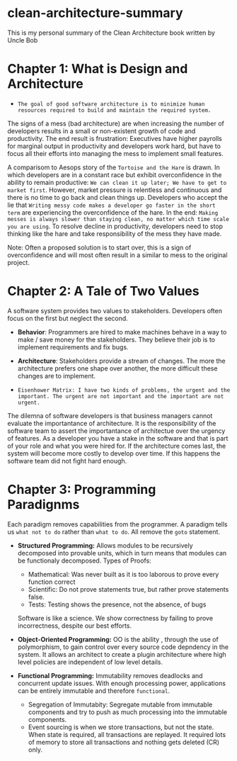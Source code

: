# clean-architecture-summary
This is my personal summary of the Clean Architecture book written by Uncle Bob

# Chapter 1: What is Design and Architecture

- `The goal of good software architecture is to minimize human resources required to build and maintain the required system.`

The signs of a mess (bad architecture) are when increasing the number of developers results in a small 
or non-existent growth of code and productivity. The end result is frustration: Executives have higher payrolls for marginal output in productivity and
developers work hard, but have to focus all their efforts into managing the mess to implement small features.

A comparisom to Aesops story of the `Tortoise and the Hare` is drawn. In which developers are in a constant race but exhibit overconfidence in the ability to remain productive: `We can clean it up later; We have to get to market first`. However, market pressure is relentless and continuous and there is no time to go back and clean things up. Developers who accept the lie that `Writing messy code makes a developer go faster in the short term` are experiencing the overconfidence of the hare. In the end: `Making messes is always slower than staying clean, no matter which time scale you are using`. To resolve decline in productivity, developers need to stop thinking like the hare and take responsibility of the mess they have made. 

Note: Often a proposed solution is to start over, this is a sign of overconfidence and will most often result in a similar to mess to the original project.

# Chapter 2: A Tale of Two Values

A software system provides two values to stakeholders. Developers often focus on the first but neglect the second.

- <b>Behavior</b>: Programmers are hired to make machines behave in a way to make / save money for the stakeholders. They believe their job is to implement requirements and fix bugs.

- <b>Architecture</b>: Stakeholders provide a stream of changes. The more the architecture prefers one shape over another, the more difficult these changes are to implement.

- `Eisenhower Matrix: I have two kinds of problems, the urgent and the important. The urgent are not important and the important are not urgent.`

The dilemna of software developers is that business managers cannot evaluate the importantance of architecture. It is the responsibility of the software team to assert the importantance of architectue over the urgency of features. As a developer you have a stake in the software and that is part of your role and what you were hired for. If the architecture comes last, the system will become more costly to develop over time. If this happens the software team did not fight hard enough.

# Chapter 3: Programming Paradignms

Each paradigm removes capabilities from the programmer. A paradigm tells us `what not to do` rather than `what to do`. All remove the `goto` statement.

- <b>Structured Programming:</b> Allows modules to be recursively decomposed into provable units, which in turn means that modules can be functionaly decomposed. Types of Proofs:
  -  Mathematical: Was never built as it is too laborous to prove every function correct 
  -  Scientific: Do not prove statements true, but rather prove statements false.
  -  Tests: Testing shows the presence, not the absence, of bugs

  Software is like a science. We show correctness by failing to prove incorrectness, despite our best efforts.

- <b>Object-Oriented Programming:</b> OO is the ability , through the use of polymorphism, to gain control over every source code depndency in the system. It allows an architect to create a plugin architecture  where high level policies are independent of low level details.

- <b>Functional Programming:</b> Immutability removes deadlocks and concurrent update issues. With enough processing power, applications can be entirely immutable and therefore `functional`.
  - Segregation of Immutabity: Segregate mutable from immutable components and try to push as much processing into the immutable components. 
  - Event sourcing is when we store transactions, but not the state. When state is required, all transactions are replayed. It required lots of memory to store all transactions and nothing gets deleted (CR) only.





